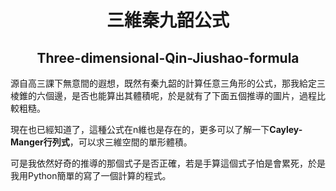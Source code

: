 <h1 align="center">三維秦九韶公式</h1>
<h2 align="center">Three-dimensional-Qin-Jiushao-formula</h2>
<p>
  源自高三課下無意間的遐想，既然有秦九韶的計算任意三角形的公式，那我給定三棱錐的六個邊，是否也能算出其體積呢，於是就有了下面五個推導的圖片，過程比較粗糙。

  現在也已經知道了，這種公式在n維也是存在的，更多可以了解一下**Cayley-Manger行列式**，可以求三維空間的單形體積。

  可是我依然好奇的推導的那個式子是否正確，若是手算這個式子怕是會累死，於是我用Python簡單的寫了一個計算的程式。
</p>
